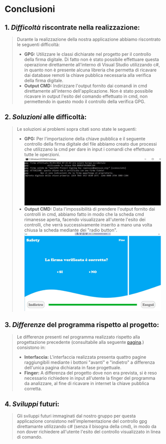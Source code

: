 # Conclusioni

## 1. *Difficoltà* riscontrate nella realizzazione:
> Durante la realizzazione della nostra applicazione abbiamo riscontrato le seguenti difficoltà:
> - **GPG:** Utilizzare le classi dichiarate nel progetto per il controllo della firma digitale. Di fatto non è stato possibile effettuare questa operazione direttamente all'interno di Visual Studio utilizzando c#, in quanto non è presente alcuna libreria che permetta di ricavare dai database remoti la chiave pubblica necessaria alla verifica della firma digitale.
> - **Output CMD:** Indirizzare l'output fornito dai comandi in cmd direttamente all'interno dell'applicazione. Non è stato possibile ricavare in output l'esito del comando effettuato in cmd, non permettendo in questo modo il controllo della verifica GPG.

## 2. *Soluzioni* alle difficoltà:
> Le soluzioni ai problemi sopra citati sono state le seguenti:
> - **GPG:** Per l'importazione della chiave pubblica e il seguente controllo della firma digitale del file abbiamo creato due processi che utilizzano la cmd per dare in input i comandi che effettuano tutte le operzioni.
> ![cmd](/02-progetto/cmd.JPG)
> - **Output CMD:** Data l'impossibilità di prendere l'output fornito dai controlli in cmd, abbiamo fatto in modo che la scheda cmd rimanesse aperta, facendo visualizzare all'utente l'esito dei controlli, che verrà successivamente inserito a mano una volta chiusa la scheda mediante dei "radio button".
> ![esito](/02-progetto/esito.JPG)

## 3. *Differenze* del programma rispetto al progetto:
> Le differenze presenti nel programma realizzato rispetto alla progettazione precedente (consultabile alla seguente [pagina](/02-progetto/README.md).) consistono in:
> - **Interfaccia:** L'interfaccia realizzata presenta quattro pagine raggiungibili mediante i bottoni "avanti" e "indietro" a differenza dell'unica pagina dichiarata in fase progettuale.
> - **Finger:** A differenza del progetto dove non era prevista, si è reso necessario richiedere in input all'utente la finger del programma da analizzare, al fine di  ricavare in internet la chiave pubblica corretta.

## 4. *Sviluppi* futuri:
> Gli sviluppi futuri immaginati dal nostro gruppo per questa applicazione consistono nell'implementazione del controllo gpg direttamante utilizzando c# (senza il bisogna della cmd), in modo da non dover richiedere all'utente l'esito del controllo visualizzato in linea di comando.
